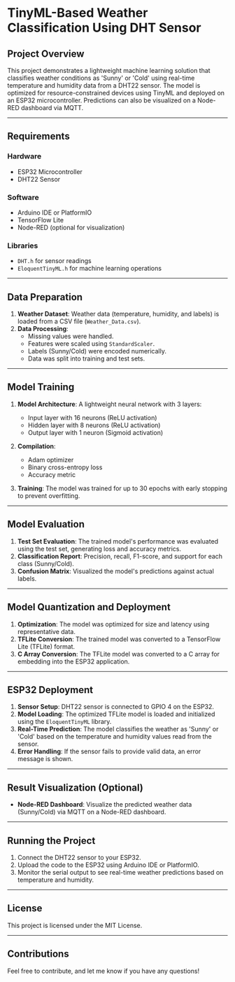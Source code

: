 # TinyML-Based Weather Classification Using DHT Sensor

## Project Overview
This project demonstrates a lightweight machine learning solution that classifies weather conditions as 'Sunny' or 'Cold' using real-time temperature and humidity data from a DHT22 sensor. The model is optimized for resource-constrained devices using TinyML and deployed on an ESP32 microcontroller. Predictions can also be visualized on a Node-RED dashboard via MQTT.

---

## Requirements

### Hardware
- ESP32 Microcontroller
- DHT22 Sensor

### Software
- Arduino IDE or PlatformIO
- TensorFlow Lite
- Node-RED (optional for visualization)

### Libraries
- `DHT.h` for sensor readings
- `EloquentTinyML.h` for machine learning operations

---

## Data Preparation

1. **Weather Dataset**: Weather data (temperature, humidity, and labels) is loaded from a CSV file (`Weather_Data.csv`).
2. **Data Processing**: 
   - Missing values were handled.
   - Features were scaled using `StandardScaler`.
   - Labels (Sunny/Cold) were encoded numerically.
   - Data was split into training and test sets.

---

## Model Training

1. **Model Architecture**: A lightweight neural network with 3 layers:
   - Input layer with 16 neurons (ReLU activation)
   - Hidden layer with 8 neurons (ReLU activation)
   - Output layer with 1 neuron (Sigmoid activation)
   
2. **Compilation**: 
   - Adam optimizer
   - Binary cross-entropy loss
   - Accuracy metric
   
3. **Training**: The model was trained for up to 30 epochs with early stopping to prevent overfitting.

---

## Model Evaluation

1. **Test Set Evaluation**: The trained model's performance was evaluated using the test set, generating loss and accuracy metrics.
2. **Classification Report**: Precision, recall, F1-score, and support for each class (Sunny/Cold).
3. **Confusion Matrix**: Visualized the model's predictions against actual labels.

---

## Model Quantization and Deployment

1. **Optimization**: The model was optimized for size and latency using representative data.
2. **TFLite Conversion**: The trained model was converted to a TensorFlow Lite (TFLite) format.
3. **C Array Conversion**: The TFLite model was converted to a C array for embedding into the ESP32 application.

---

## ESP32 Deployment

1. **Sensor Setup**: DHT22 sensor is connected to GPIO 4 on the ESP32.
2. **Model Loading**: The optimized TFLite model is loaded and initialized using the `EloquentTinyML` library.
3. **Real-Time Prediction**: The model classifies the weather as 'Sunny' or 'Cold' based on the temperature and humidity values read from the sensor.
4. **Error Handling**: If the sensor fails to provide valid data, an error message is shown.

---

## Result Visualization (Optional)

- **Node-RED Dashboard**: Visualize the predicted weather data (Sunny/Cold) via MQTT on a Node-RED dashboard.

---

## Running the Project

1. Connect the DHT22 sensor to your ESP32.
2. Upload the code to the ESP32 using Arduino IDE or PlatformIO.
3. Monitor the serial output to see real-time weather predictions based on temperature and humidity.

---

## License

This project is licensed under the MIT License.

---

## Contributions

Feel free to contribute, and let me know if you have any questions!

